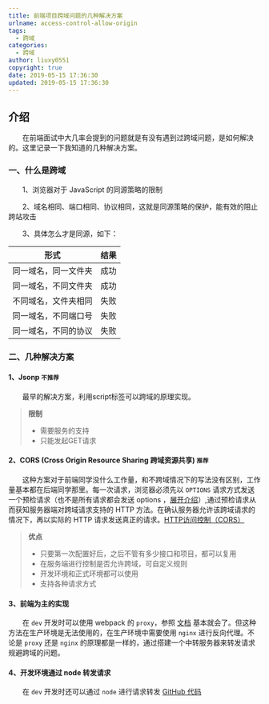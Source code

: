 ```yaml
---
title: 前端项目跨域问题的几种解决方案
urlname: access-control-allow-origin
tags:
  - 跨域
categories:
  - 跨域
author: liuxy0551
copyright: true
date: 2019-05-15 17:36:30
updated: 2019-05-15 17:36:30
---
```


## 介绍

　　在前端面试中大几率会提到的问题就是有没有遇到过跨域问题，是如何解决的。这里记录一下我知道的几种解决方案。
<!--more-->


### 一、什么是跨域

　　1、浏览器对于 JavaScript 的同源策略的限制

　　2、域名相同、端口相同、协议相同，这就是同源策略的保护，能有效的阻止跨站攻击

　　3、具体怎么才是同源，如下：

| 形式 | 结果 |
| :----: | :----: |
| 同一域名，同一文件夹 | 成功 |
| 同一域名，不同文件夹 | 成功 |
| 不同域名，文件夹相同 | 失败 |
| 同一域名，不同端口号 | 失败 |
| 同一域名，不同的协议 | 失败 |

### 二、几种解决方案

#### 1、Jsonp `不推荐`
　　最早的解决方案，利用script标签可以跨域的原理实现。
    
>**限制**
>* 需要服务的支持
>* 只能发起GET请求

#### 2、CORS (Cross Origin Resource Sharing 跨域资源共享) `推荐`
　　这种方案对于前端同学没什么工作量，和不跨域情况下的写法没有区别，工作量基本都在后端同学那里。每一次请求，浏览器必须先以 `OPTIONS` 请求方式发送一个预检请求（也不是所有请求都会发送 options ，[展开介绍](https://panjiachen.github.io/awesome-bookmarks/blog/cs.html#cors)）,通过预检请求从而获知服务器端对跨域请求支持的 HTTP 方法。在确认服务器允许该跨域请求的情况下，再以实际的 HTTP 请求发送真正的请求。[HTTP访问控制（CORS）](https://developer.mozilla.org/zh-CN/docs/Web/HTTP/Access_control_CORS)
    
>**优点**
>* 只要第一次配置好后，之后不管有多少接口和项目，都可以复用
>* 在服务端进行控制是否允许跨域，可自定义规则
>* 开发环境和正式环境都可以使用
>* 支持各种请求方式

#### 3、前端为主的实现
　　在 `dev` 开发时可以使用 webpack 的 `proxy`，参照 [文档](https://webpack.docschina.org/configuration/dev-server/#devserver-proxy) 基本就会了。但这种方法在生产环境是无法使用的，在生产环境中需要使用 `nginx` 进行反向代理。不论是 `proxy` 还是 `nginx` 的原理都是一样的，通过搭建一个中转服务器来转发请求规避跨域的问题。

#### 4、开发环境通过 node 转发请求
　　在 `dev` 开发时还可以通过 `node` 进行请求转发 [GitHub 代码](https://github.com/liuxy0551/node-proxy)
    
